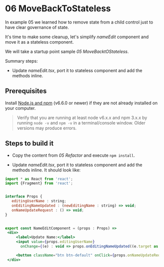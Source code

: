 # 06 MoveBackToStateless

In example 05 we learned how to remove state from a child control just to have clear governance of state.

It's time to make some cleanup, let's simplify _nameEdit_ component and move it as a stateless component.

We will take a startup point sample _05 MoveBacktOStateless_.

Summary steps:

- Update _nameEdit.tsx_, port it to stateless component and add the methods inline.


## Prerequisites

Install [Node.js and npm](https://nodejs.org/en/) (v6.6.0 or newer) if they are not already installed on your computer.

> Verify that you are running at least node v6.x.x and npm 3.x.x by running `node -v` and `npm -v` in a terminal/console window. Older versions may produce errors.

## Steps to build it

- Copy the content from _05 Refactor_ and execute `npm install`.

- Update _nameEdit.tsx_, port it to stateless component and add the methods inline. It should look like:

 ```jsx
import * as React from 'react';
import {Fragment} from 'react';


interface Props {
    editingUserName : string;
    onEditingNameUpdated : (newEditingName : string) => void;
    onNameUpdateRequest : () => void;  
}

  
export const NameEditComponent = (props : Props) =>
  <div>
      <label>Update Name:</label>
      <input value={props.editingUserName}
        onChange={(e) : void => props.onEditingNameUpdated((e.target as HTMLInputElement).value)} />

      <button className="btn btn-default" onClick={props.onNameUpdateRequest}>Change</button>
  </div>
 ```
